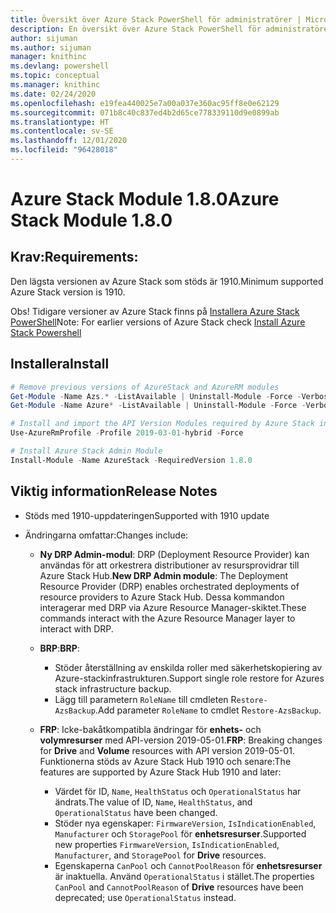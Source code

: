 ```yaml
---
title: Översikt över Azure Stack PowerShell för administratörer | Microsoft Docs
description: En översikt över Azure Stack PowerShell för administratörer med anvisningar för installation och konfiguration.
author: sijuman
ms.author: sijuman
manager: knithinc
ms.devlang: powershell
ms.topic: conceptual
ms.manager: knithinc
ms.date: 02/24/2020
ms.openlocfilehash: e19fea440025e7a00a037e360ac95ff8e0e62129
ms.sourcegitcommit: 071b8c40c837ed4b2d65ce778339110d9e0899ab
ms.translationtype: HT
ms.contentlocale: sv-SE
ms.lasthandoff: 12/01/2020
ms.locfileid: "96428018"
---
```

# <a name="azure-stack-module-180"></a><span data-ttu-id="01afb-103">Azure Stack Module 1.8.0</span><span class="sxs-lookup"><span data-stu-id="01afb-103">Azure Stack Module 1.8.0</span></span>

## <a name="requirements"></a><span data-ttu-id="01afb-104">Krav:</span><span class="sxs-lookup"><span data-stu-id="01afb-104">Requirements:</span></span>

<span data-ttu-id="01afb-105">Den lägsta versionen av Azure Stack som stöds är 1910.</span><span class="sxs-lookup"><span data-stu-id="01afb-105">Minimum supported Azure Stack version is 1910.</span></span>

<span data-ttu-id="01afb-106">Obs! Tidigare versioner av Azure Stack finns på [Installera Azure Stack PowerShell](/azure/azure-stack/azure-stack-powershell-install#install-azure-stack-powershell)</span><span class="sxs-lookup"><span data-stu-id="01afb-106">Note: For earlier versions of Azure Stack check [Install Azure Stack Powershell](/azure/azure-stack/azure-stack-powershell-install#install-azure-stack-powershell)</span></span>

## <a name="install"></a><span data-ttu-id="01afb-107">Installera</span><span class="sxs-lookup"><span data-stu-id="01afb-107">Install</span></span>

```powershell
# Remove previous versions of AzureStack and AzureRM modules
Get-Module -Name Azs.* -ListAvailable | Uninstall-Module -Force -Verbose
Get-Module -Name Azure* -ListAvailable | Uninstall-Module -Force -Verbose

# Install and import the API Version Modules required by Azure Stack into the current PowerShell session.
Use-AzureRmProfile -Profile 2019-03-01-hybrid -Force

# Install Azure Stack Admin Module
Install-Module -Name AzureStack -RequiredVersion 1.8.0
```

## <a name="release-notes"></a><span data-ttu-id="01afb-108">Viktig information</span><span class="sxs-lookup"><span data-stu-id="01afb-108">Release Notes</span></span>

* <span data-ttu-id="01afb-109">Stöds med 1910-uppdateringen</span><span class="sxs-lookup"><span data-stu-id="01afb-109">Supported with 1910 update</span></span>
* <span data-ttu-id="01afb-110">Ändringarna omfattar:</span><span class="sxs-lookup"><span data-stu-id="01afb-110">Changes include:</span></span>

    - <span data-ttu-id="01afb-111">**Ny DRP Admin-modul**: DRP (Deployment Resource Provider) kan användas för att orkestrera distributioner av resursprovidrar till Azure Stack Hub.</span><span class="sxs-lookup"><span data-stu-id="01afb-111">**New DRP Admin module**: The Deployment Resource Provider (DRP) enables orchestrated deployments of resource providers to Azure Stack Hub.</span></span> <span data-ttu-id="01afb-112">Dessa kommandon interagerar med DRP via Azure Resource Manager-skiktet.</span><span class="sxs-lookup"><span data-stu-id="01afb-112">These commands interact with the Azure Resource Manager layer to interact with DRP.</span></span>

    - <span data-ttu-id="01afb-113">**BRP**:</span><span class="sxs-lookup"><span data-stu-id="01afb-113">**BRP**:</span></span>
        - <span data-ttu-id="01afb-114">Stöder återställning av enskilda roller med säkerhetskopiering av Azure-stackinfrastrukturen.</span><span class="sxs-lookup"><span data-stu-id="01afb-114">Support single role restore for Azures stack infrastructure backup.</span></span>
        - <span data-ttu-id="01afb-115">Lägg till parametern `RoleName` till cmdleten R`estore-AzsBackup`.</span><span class="sxs-lookup"><span data-stu-id="01afb-115">Add parameter `RoleName` to cmdlet R`estore-AzsBackup`.</span></span>

    - <span data-ttu-id="01afb-116">**FRP**: Icke-bakåtkompatibla ändringar för **enhets-** och **volymresurser** med API-version 2019-05-01.</span><span class="sxs-lookup"><span data-stu-id="01afb-116">**FRP**: Breaking changes for **Drive** and **Volume** resources with API version 2019-05-01.</span></span> <span data-ttu-id="01afb-117">Funktionerna stöds av Azure Stack Hub 1910 och senare:</span><span class="sxs-lookup"><span data-stu-id="01afb-117">The features are supported by Azure Stack Hub 1910 and later:</span></span>
        - <span data-ttu-id="01afb-118">Värdet för ID, `Name`, `HealthStatus` och `OperationalStatus` har ändrats.</span><span class="sxs-lookup"><span data-stu-id="01afb-118">The value of ID, `Name`, `HealthStatus`, and `OperationalStatus` have been changed.</span></span>
        - <span data-ttu-id="01afb-119">Stöder nya egenskaper: `FirmwareVersion`, `IsIndicationEnabled`, `Manufacturer` och `StoragePool` för **enhetsresurser**.</span><span class="sxs-lookup"><span data-stu-id="01afb-119">Supported new properties `FirmwareVersion`, `IsIndicationEnabled`, `Manufacturer`, and `StoragePool` for **Drive** resources.</span></span>
        - <span data-ttu-id="01afb-120">Egenskaperna `CanPool` och `CannotPoolReason` för **enhetsresurser** är inaktuella. Använd `OperationalStatus` i stället.</span><span class="sxs-lookup"><span data-stu-id="01afb-120">The properties `CanPool` and `CannotPoolReason` of **Drive** resources have been deprecated; use `OperationalStatus` instead.</span></span>